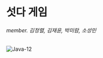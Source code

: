 ﻿# 섯다 게임
###### member. 김정렬, 김재윤, 박미람, 소성민

![Java-12](https://github.com/encore-full-stack-5/gambling-git/assets/125454927/06ca4a38-316f-4463-8ea8-dba1b3f12c2d)
